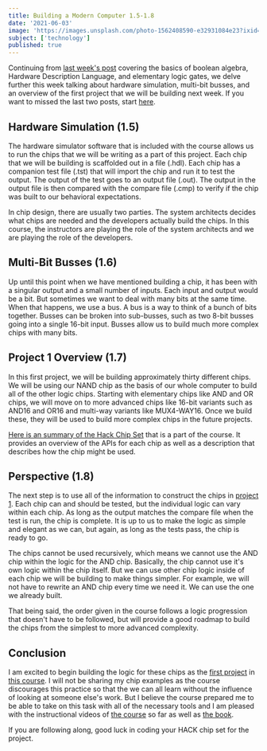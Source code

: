 ```yaml
---
title: Building a Modern Computer 1.5-1.8
date: '2021-06-03'
image: 'https://images.unsplash.com/photo-1562408590-e32931084e23?ixid=MnwxMjA3fDB8MHxwaG90by1wYWdlfHx8fGVufDB8fHx8&ixlib=rb-1.2.1&auto=format&fit=crop&w=750&q=80'
subject: ['technology']
published: true
---
```


Continuing from [last week's post](/2021-05-30/) covering the basics of boolean algebra, Hardware Description Language, and elementary logic gates, we delve further this week talking about hardware simulation, multi-bit busses, and an overview of the first project that we will be building next week. If you want to missed the last two posts, start [here](/2021-05-11/).

## Hardware Simulation (1.5)

The hardware simulator software that is included with the course allows us to run the chips that we will be writing as a part of this project. Each chip that we will be building is scaffolded out in a file (.hdl). Each chip has a companion test file (.tst) that will import the chip and run it to test the output. The output of the test goes to an output file (.out). The output in the output file is then compared with the compare file (.cmp) to verify if the chip was built to our behavioral expectations.

In chip design, there are usually two parties. The system architects decides what chips are needed and the developers actually build the chips. In this course, the instructors are playing the role of the system architects and we are playing the role of the developers.

## Multi-Bit Busses (1.6)

Up until this point when we have mentioned building a chip, it has been with a singular output and a small number of inputs. Each input and output would be a bit. But sometimes we want to deal with many bits at the same time. When that happens, we use a bus. A bus is a way to think of a bunch of bits together. Busses can be broken into sub-busses, such as two 8-bit busses going into a single 16-bit input. Busses allow us to build much more complex chips with many bits.

## Project 1 Overview (1.7)

In this first project, we will be building approximately thirty different chips. We will be using our NAND chip as the basis of our whole computer to build all of the other logic chips. Starting with elementary chips like AND and OR chips, we will move on to more advanced chips like 16-bit variants such as AND16 and OR16 and multi-way variants like MUX4-WAY16. Once we build these, they will be used to build more complex chips in the future projects.

[Here is an summary of the Hack Chip Set](https://drive.google.com/file/d/1IsDnH0t7q_Im491LQ7_5_ajV0CokRbwR/view) that is a part of the course. It provides an overview of the APIs for each chip as well as a description that describes how the chip might be used.

## Perspective (1.8)

The next step is to use all of the information to construct the chips in [project 1](https://drive.google.com/file/d/1MY1buFHo_Wx5DPrKhCNSA2cm5ltwFJzM/view). Each chip can and should be tested, but the individual logic can vary within each chip. As long as the output matches the compare file when the test is run, the chip is complete. It is up to us to make the logic as simple and elegant as we can, but again, as long as the tests pass, the chip is ready to go.

The chips cannot be used recursively, which means we cannot use the AND chip within the logic for the AND chip. Basically, the chip cannot use it's own logic within the chip itself. But we can use other chip logic inside of each chip we will be building to make things simpler. For example, we will not have to rewrite an AND chip every time we need it. We can use the one we already built.

That being said, the order given in the course follows a logic progression that doesn't have to be followed, but will provide a good roadmap to build the chips from the simplest to more advanced complexity.

## Conclusion

I am excited to begin building the logic for these chips as the [first project](https://drive.google.com/file/d/1MY1buFHo_Wx5DPrKhCNSA2cm5ltwFJzM/view) in [this course](https://www.coursera.org/learn/build-a-computer). I will not be sharing my chip examples as the course discourages this practice so that the we can all learn without the influence of looking at someone else's work. But I believe the course prepared me to be able to take on this task with all of the necessary tools and I am pleased with the instructional videos of [the course](https://www.coursera.org/learn/build-a-computer) so far as well as [the book](https://www.nand2tetris.org/book).

If you are following along, good luck in coding your HACK chip set for the project.
